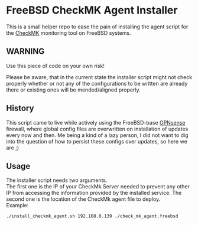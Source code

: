 # FreeBSD CheckMK Agent Installer

This is a small helper repo to ease the pain of installing the agent script
for the [CheckMK](https://checkmk.com/) monitoring tool on FreeBSD systems.

## WARNING

Use this piece of code on your own risk!

Please be aware, that in the current state the installer script might not check
properly whether or not any of the configurations to be written are already
there or existing ones will be mended/aligned properly.

## History

This script came to live while actively using the FreeBSD-base
[OPNsense](https://opnsense.org/) firewall, where global config files are
overwritten on installation of updates every now and then. Me being a kind of
a lazy person, I did not want to dig into the question of how to persist these
configs over updates, so here we are ;)

## Usage

The installer script needs two arguments.  
The first one is the IP of your CheckMk Server needed to prevent any other IP
from accessing the information provided by the installed service. The second
one is the location of the CheckMk agent file to deploy.  
Example:
```bash
./install_checkmk_agent.sh 192.168.0.139 ./check_mk_agent.freebsd
```
